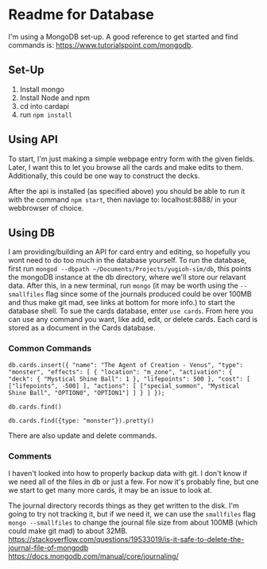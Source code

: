 # Readme for Database

I'm using a MongoDB set-up. A good reference to get started and find commands is: https://www.tutorialspoint.com/mongodb.

## Set-Up

1. Install mongo
2. Install Node and npm
3. cd into cardapi
4. run `npm install`

## Using API

To start, I'm just making a simple webpage entry form with the given fields. Later, I want this to let you browse all the cards and make edits to them. Additionally, this could be one way to construct the decks. 

After the api is installed (as specified above) you should be able to run it with the command `npm start`, then naviage to: localhost:8888/ in your webbrowser of choice. 


## Using DB

I am providing/building an API for card entry and editing, so hopefully you wont need to do too much in the database yourself. To run the database, first run `mongod --dbpath ~/Documents/Projects/yugioh-sim/db`, this points the mongoDB instance at the db directory, where we'll store our relavant data. After this, in a new terminal, run `mongo` (it may be worth using the `--smallfiles` flag since some of the journals produced could be over 100MB and thus make git mad, see links at bottom for more info.) to start the database shell. To sue the cards database, enter `use cards`. From here you can use any command you want, like add, edit, or delete cards. Each card is stored as a document in the Cards database.

### Common Commands

`db.cards.insert({
  "name": "The Agent of Creation - Venus",
  "type": "monster",
  "effects": [
    {
      "location": "m_zone",
      "activation": {
        "deck": {
          "Mystical Shine Ball": 1
        },
        "lifepoints": 500
      },
      "cost": [
        ["lifepoints", -500]
      ],
      "actions": [
        ["special_summon", "Mystical Shine Ball", "OPTION0", "OPTION1"]
      ]
    }
  ]
});`

`db.cards.find()`

`db.cards.find({type: "monster"}).pretty()`

There are also update and delete commands. 

### Comments

I haven't looked into how to properly backup data with git. I don't know if we need all of the files in db or just a few. For now it's probably fine, but one we start to get many more cards, it may be an issue to look at. 

The journal directory records things as they get written to the disk. I'm going to try not tracking it, but if we need it, we can use the `smallfiles` flag `mongo --smallfiles` to change the journal file size from about 100MB (which could make git mad) to about 32MB. 
https://stackoverflow.com/questions/19533019/is-it-safe-to-delete-the-journal-file-of-mongodb
https://docs.mongodb.com/manual/core/journaling/